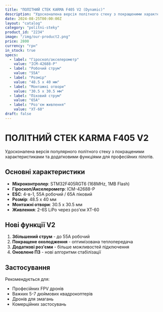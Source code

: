 ```yaml
---
title: "ПОЛІТНИЙ СТЕК KARMA F405 V2 (Dynamic)"
description: "Удосконалена версія політного стеку з покращеними характеристиками"
date: 2024-08-25T00:00:00Z
layout: "catalog"
category: "politni-steky"
product_id: "2234"
image: "/img/our-product2.png"
price: 2800
currency: "грн"
in_stock: true
specs:
  - label: "Гіроскоп/акселерометр"
    value: "ICM-42688-P"
  - label: "Робочий струм"
    value: "55А"
  - label: "Розмір"
    value: "48.5 x 40 мм"
  - label: "Монтажні отвори"
    value: "30.5 x 30.5 мм"
  - label: "Піковий струм"
    value: "65А"
  - label: "Роз'єм живлення"
    value: "XT-60"
draft: false
---
```


# ПОЛІТНИЙ СТЕК KARMA F405 V2

Удосконалена версія популярного політного стеку з покращеними характеристиками та додатковими функціями для професійних пілотів.

## Основні характеристики

- **Мікроконтролер**: STM32F405RGT6 (168MHz, 1MB Flash)
- **Гіроскоп/Акселерометр**: ICM-42688-P
- **ESC**: 4-в-1, 55А робочий / 65А піковий
- **Розмір**: 48.5 x 40 мм
- **Монтажні отвори**: 30.5 x 30.5 мм
- **Живлення**: 2-6S LiPo через роз'єм XT-60

## Нові функції V2

1. **Збільшений струм** - до 55А робочий
2. **Покращене охолодження** - оптимізована теплопередача
3. **Додаткові роз'єми** - більше можливостей підключення
4. **Оновлене ПЗ** - нові алгоритми стабілізації

## Застосування

Рекомендується для:
- Професійних FPV дронів
- Важких 5-7 дюймових квадрокоптерів
- Дронів для змагань
- Комерційних застосувань
